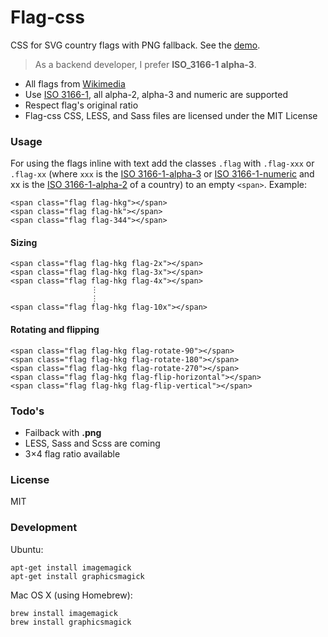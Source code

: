# Flag-css

CSS for SVG country flags with PNG fallback. See the [demo](http://7kfpun.github.io/flag-css/).

> As a backend developer, I prefer **ISO_3166-1 alpha-3**.

  - All flags from [Wikimedia](http://commons.wikimedia.org/wiki/Category:SVG_sovereign_state_flags)
  - Use [ISO 3166-1](http://en.wikipedia.org/wiki/ISO_3166-1), all alpha-2, alpha-3 and numeric are supported
  - Respect flag's original ratio
  - Flag-css CSS, LESS, and Sass files are licensed under the MIT License

### Usage

For using the flags inline with text add the classes `.flag` with `.flag-xxx` or `.flag-xx` (where `xxx` is the
[ISO 3166-1-alpha-3] or [ISO 3166-1-numeric] and xx is the [ISO 3166-1-alpha-2] of a country) to an empty `<span>`. Example:

    <span class="flag flag-hkg"></span>
    <span class="flag flag-hk"></span>
    <span class="flag flag-344"></span>

#### Sizing

    <span class="flag flag-hkg flag-2x"></span>
    <span class="flag flag-hkg flag-3x"></span>
    <span class="flag flag-hkg flag-4x"></span>
                      ⋮
                      ⋮
    <span class="flag flag-hkg flag-10x"></span>

#### Rotating and flipping

    <span class="flag flag-hkg flag-rotate-90"></span>
    <span class="flag flag-hkg flag-rotate-180"></span>
    <span class="flag flag-hkg flag-rotate-270"></span>
    <span class="flag flag-hkg flag-flip-horizontal"></span>
    <span class="flag flag-hkg flag-flip-vertical"></span>

### Todo's

  - Failback with **.png**
  - LESS, Sass and Scss are coming
  - 3×4 flag ratio available

### License

MIT

[ISO 3166-1-alpha-3]:http://en.wikipedia.org/wiki/ISO_3166-1_alpha-3
[ISO 3166-1-alpha-2]:http://en.wikipedia.org/wiki/ISO_3166-1_alpha-2
[ISO 3166-1-numeric]:http://en.wikipedia.org/wiki/ISO_3166-1_numeric

### Development

Ubuntu:

    apt-get install imagemagick
    apt-get install graphicsmagick

Mac OS X (using Homebrew):

    brew install imagemagick
    brew install graphicsmagick

